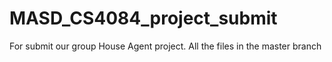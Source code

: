 # MASD_CS4084_project_submit
For submit our group House Agent project. 
All the files in the master branch
